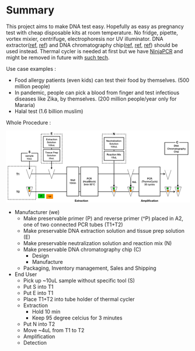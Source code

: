 # Summary

This project aims to make DNA test easy. Hopefully as easy as pregnancy test with cheap disposable kits at room temperature.
No fridge, pipette, vortex mixier, centrifuge, electrophoresis nor UV illuminator. DNA extractor([ref](https://www.kaneka-labtest.com/en/pre/dna_version2.html), [ref](https://www.funakoshi.co.jp/contents/64147)) and DNA chromatography chip([ref](https://www.kaneka-labtest.com/en/chromato/index.html), [ref](https://www.kurabo.co.jp/bio/English/product/products.php?M=D&PID=99), [ref](https://techcrunch.com/2016/05/06/zika-test/)) should be used instead. Thermal cycler is needed at first but we have [NinjaPCR](https://github.com/hisashin/NinjaPCR) and might be removed in future with [such tech](https://www.twistdx.co.uk/en/products/product/twistamp-basic).

Use case examples :
- Food allergy patients (even kids) can test their food by themselves. (500 million people)
- In pandemic, people can pick a blood from finger and test infectious diseases like Zika, by themselves. (200 million people/year only for Mararia)
- Halal test (1.6 billion muslim)

Whole Procedure :

![Whole procedure](https://github.com/hisashin/chip/blob/master/doc/images/procedure.png)

- Manufacturer (we)
   - Make preservable primer (P) and reverse primer (^P) placed in A2, one of two connected PCR tubes (T1+T2)
   - Make preservable DNA extraction solution and tissue prep solution (E)
   - Make preservable neutralization solution and reaction mix (N)
   - Make preservable DNA chromatography chip (C)
      - Design
      - Manufacture
   - Packaging, Inventory management, Sales and Shipping
- End User
   - Pick up ~10uL sample without specific tool (S)
   - Put S into T1
   - Put E into T1
   - Place T1+T2 into tube holder of thermal cycler
   - Extraction
      - Hold 10 min
      - Keep 95 degree celcius for 3 minutes
   - Put N into T2
   - Move ~4uL from T1 to T2
   - Amplification
   - Detection
